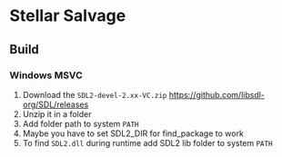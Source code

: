 # Stellar Salvage

## Build

### Windows MSVC
1. Download the ``SDL2-devel-2.xx-VC.zip`` https://github.com/libsdl-org/SDL/releases
2. Unzip it in a folder
3. Add folder path to system ``PATH``
4. Maybe you have to set SDL2_DIR for find_package to work
5. To find ``SDL2.dll`` during runtime add SDL2 lib folder to system ``PATH`` 